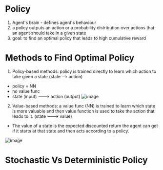 
# Policy

1. Agent's brain - defines agent's behaviour
2. a policy outputs an action or a probability distribution over actions that an agent should take in a given state
3. goal: to find an optimal policy that leads to high cumulative reward

# Methods to Find Optimal Policy

1. Policy-based methods: policy is trained directly to learn which action to take given a state    (state --> action)
- policy = NN
- no value func
- state (input) ---> action (output)
![image](https://github.com/DrishtiShrrrma/deepmindxhuggingface-RL/assets/129742046/c93991a8-d901-4d58-8bbb-261c1f965066)


2. Value-based methods: a value func (NN) is trained to learn which state is more valuable and then value function is used to take the action that leads to it. (state ---> value)
- The value of a state is the expected discounted return the agent can get if it starts at that state and then acts according to a policy.

![image](https://github.com/DrishtiShrrrma/deepmindxhuggingface-RL/assets/129742046/ba662aa0-43e2-488e-8aac-c35152b69366)


# Stochastic Vs Deterministic Policy

